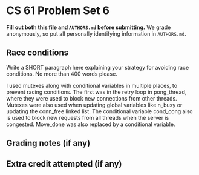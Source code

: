 CS 61 Problem Set 6
===================

**Fill out both this file and `AUTHORS.md` before submitting.** We grade
anonymously, so put all personally identifying information in `AUTHORS.md`.

Race conditions
---------------
Write a SHORT paragraph here explaining your strategy for avoiding
race conditions. No more than 400 words please.

I used mutexes along with conditional variables in multiple places, to prevent racing conditions. The first was in the retry loop in pong_thread, where they were used to block new connections from other threads. Mutexes were also used when updating global variables like n_busy or updating the conn_free linked list. The conditional variable cond_cong also is used to block new requests from all threads when the server is congested. Move_done was also replaced by a conditional variable.


Grading notes (if any)
----------------------



Extra credit attempted (if any)
-------------------------------
